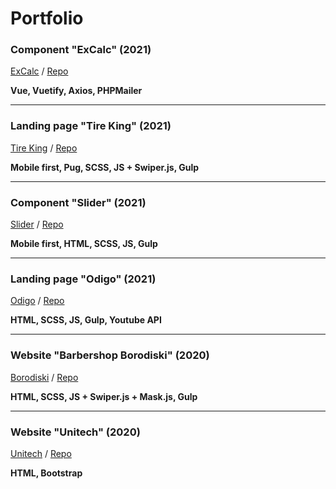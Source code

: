 # Portfolio

### Component "ExCalc" (2021)

[ExCalc](https://excalc.000webhostapp.com/) / [Repo](https://github.com/vensky/excalc)

**Vue, Vuetify, Axios, PHPMailer**

---

### Landing page "Tire King" (2021)

[Tire King](https://vensky.github.io/tire-king/build) / [Repo](https://github.com/vensky/tire-king)

**Mobile first, Pug, SCSS, JS + Swiper.js, Gulp**

---

### Component "Slider" (2021)

[Slider](https://vensky.github.io/bortvin/build) / [Repo](https://github.com/vensky/bortvin)

**Mobile first, HTML, SCSS, JS, Gulp**

---

### Landing page "Odigo" (2021)

[Odigo](https://vensky.github.io/odigo/src) / [Repo](https://github.com/vensky/odigo)

**HTML, SCSS, JS, Gulp, Youtube API**

---

### Website "Barbershop Borodiski" (2020)

[Borodiski](http://vensky.github.io/barbershop/src) / [Repo](https://github.com/vensky/barbershop)

**HTML, SCSS, JS + Swiper.js + Mask.js, Gulp**

---

### Website "Unitech" (2020)

[Unitech](https://vensky.github.io/unitech) / [Repo](https://github.com/vensky/unitech)

**HTML, Bootstrap**
